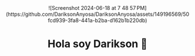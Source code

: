 <div align = "center">
![Screenshot 2024-06-18 at 7 48 57 PM](https://github.com/DariksonAnyosa/DariksonAnyosa/assets/149196569/50fcd939-3fa8-441a-b2ba-d162b1b220db)
</div
<div align = "center">
  <h1 align = "center">Hola soy Darikson 👋</h1>
</div
  
<!--
**DariksonAnyosa/DariksonAnyosa** is a ✨ _special_ ✨ repository because its `README.md` (this file) appears on your GitHub profile.

Here are some ideas to get you started:
👋
- 🔭 I’m currently working on ...
- 🌱 I’m currently learning ...
- 👯 I’m looking to collaborate on ...
- 🤔 I’m looking for help with ...
- 💬 Ask me about ...
- 📫 How to reach me: ...
- 😄 Pronouns: ...
- ⚡ Fun fact: ...
-->
